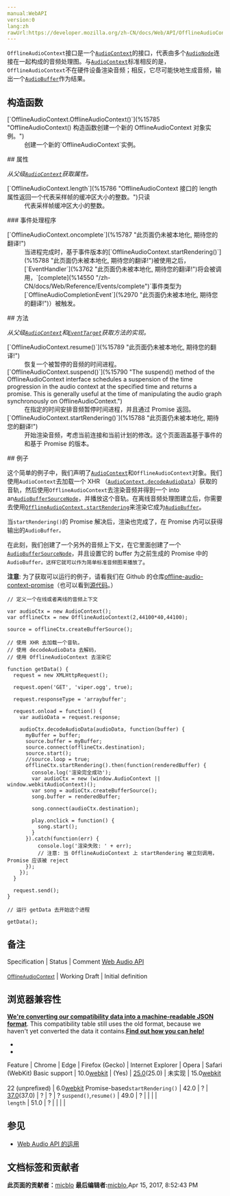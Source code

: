 ```yaml
---
manual:WebAPI
version:0
lang:zh
rawUrl:https://developer.mozilla.org/zh-CN/docs/Web/API/OfflineAudioContext
---
```






`OfflineAudioContext`接口是一个[`AudioContext`](%2544 "AudioContext接口表示由音频模块连接而成的音频处理图，每个模块对应一个AudioNode。AudioContext可以控制它所包含的节点的创建，以及音频处理、解码操作的执行。做任何事情之前都要先创建AudioContext对象，因为一切都发生在这个环境之中。")的接口，代表由多个[`AudioNode`](%2549 "AudioNode 接口是一个处理音频的通用模块, 比如一个音频源 (e.g. 一个 HTML <audio> or <video> 元素), 一个音频地址或者一个中间处理模块 (e.g. 一个过滤器如 BiquadFilterNode, 或一个音量控制器如 GainNode).")连接在一起构成的音频处理图。与[`AudioContext`](%2544 "AudioContext接口表示由音频模块连接而成的音频处理图，每个模块对应一个AudioNode。AudioContext可以控制它所包含的节点的创建，以及音频处理、解码操作的执行。做任何事情之前都要先创建AudioContext对象，因为一切都发生在这个环境之中。")标准相反的是，`OfflineAudioContext`不在硬件设备渲染音频；相反，它尽可能快地生成音频，输出一个[`AudioBuffer`](%2542 "这些类型对象被设计来控制小音频片段，往往短于45秒。对于更长的声音，通过 MediaElementAudioSourceNode来实现更为合适。缓存区（buffer）包含以下数据：不间断的IEEE75432位线性PCM，从-1到1的范围额定，就是说，32位的浮点缓存区的每个样本在-1.0到1.0之间。如果AudioBuffer有不同的频道，他们通常被保存在独立的缓存区。")作为结果。


## 构造函数<a name="构造函数"></a>
<dl><dt>[`OfflineAudioContext.OfflineAudioContext()`](%15785 "OfflineAudioContext() 构造函数创建一个新的 OfflineAudioContext 对象实例。")</dt><dd>创建一个新的`OfflineAudioContext`实例。</dd></dl>
## 属性<a name="属性"></a>


<em>从父级[`AudioContext`](%2544 "AudioContext接口表示由音频模块连接而成的音频处理图，每个模块对应一个AudioNode。AudioContext可以控制它所包含的节点的创建，以及音频处理、解码操作的执行。做任何事情之前都要先创建AudioContext对象，因为一切都发生在这个环境之中。")获取属性。</em>

<dl><dt>[`OfflineAudioContext.length`](%15786 "OfflineAudioContext 接口的 length 属性返回一个代表采样帧的缓冲区大小的整数。")只读</dt><dd>代表采样帧缓冲区大小的整数。</dd></dl>
### 事件处理程序<a name="事件处理程序"></a>
<dl><dt>[`OfflineAudioContext.oncomplete`](%15787 "此页面仍未被本地化, 期待您的翻译!")</dt><dd>当进程完成时，基于事件版本的[`OfflineAudioContext.startRendering()`](%15788 "此页面仍未被本地化, 期待您的翻译!")被使用之后，[`EventHandler`](%3762 "此页面仍未被本地化, 期待您的翻译!")将会被调用，`[complete](%14550 "/zh-CN/docs/Web/Reference/Events/complete")`事件类型为[`OfflineAudioCompletionEvent`](%2970 "此页面仍未被本地化, 期待您的翻译!")）被触发。</dd></dl>
## 方法<a name="方法"></a>


<em>从父级[`AudioContext`](%2544 "AudioContext接口表示由音频模块连接而成的音频处理图，每个模块对应一个AudioNode。AudioContext可以控制它所包含的节点的创建，以及音频处理、解码操作的执行。做任何事情之前都要先创建AudioContext对象，因为一切都发生在这个环境之中。")和[`EventTarget`](%2696 "EventTarget 是一个由可以接收事件的对象实现的接口，并且可以为它们创建侦听器。")获取方法的实现。</em>

<dl><dt>[`OfflineAudioContext.resume()`](%15789 "此页面仍未被本地化, 期待您的翻译!")</dt><dd>恢复一个被暂停的音频的时间进程。</dd><dt>[`OfflineAudioContext.suspend()`](%15790 "The suspend() method of the OfflineAudioContext interface schedules a suspension of the time progression in the audio context at the specified time and returns a promise. This is generally useful at the time of manipulating the audio graph synchronously on OfflineAudioContext.")</dt><dd>在指定的时间安排音频暂停时间进程，并且通过 Promise 返回。</dd><dt>[`OfflineAudioContext.startRendering()`](%15788 "此页面仍未被本地化, 期待您的翻译!")</dt><dd>开始渲染音频，考虑当前连接和当前计划的修改。这个页面涵盖基于事件的和基于 Promise 的版本。</dd></dl>
## 例子<a name="例子"></a>


这个简单的例子中，我们声明了[`AudioContext`](%2544 "AudioContext接口表示由音频模块连接而成的音频处理图，每个模块对应一个AudioNode。AudioContext可以控制它所包含的节点的创建，以及音频处理、解码操作的执行。做任何事情之前都要先创建AudioContext对象，因为一切都发生在这个环境之中。")和`OfflineAudioContext`对象。我们使用`AudioContext`去加载一个 XHR （[`AudioContext.decodeAudioData`](%3730 "这是从音频轨道创建用于web audio API音频源的首选方法。")）获取的音轨，然后使用`OfflineAudioContext`去渲染音频并得到一个 into an[`AudioBufferSourceNode`](%2543 "AudioBufferSourceNode 接口继承自,表现为一个音频源，它包含了一些写在内存中的音频数据，通常储存在一个ArrayBuffer对象中。在处理有严格的时间精确度要求的回放的情形下它尤其有用。比如播放那些需要满足一个指定节奏的声音或者那些储存在内存而不是硬盘或者来自网络的声音。为了播放那些有时间精确度需求但来自网络的流文件或者来自硬盘，则使用")，并播放这个音轨。在离线音频处理图建立后，你需要去使用[`OfflineAudioContext.startRendering`](%15788 "此页面仍未被本地化, 期待您的翻译!")来渲染它成为[`AudioBuffer`](%2542 "这些类型对象被设计来控制小音频片段，往往短于45秒。对于更长的声音，通过 MediaElementAudioSourceNode来实现更为合适。缓存区（buffer）包含以下数据：不间断的IEEE75432位线性PCM，从-1到1的范围额定，就是说，32位的浮点缓存区的每个样本在-1.0到1.0之间。如果AudioBuffer有不同的频道，他们通常被保存在独立的缓存区。")。



当`startRendering()`的 Promise 解决后，渲染也完成了，在 Promise 内可以获得输出的`AudioBuffer。`



在此刻，我们创建了一个另外的音频上下文，在它里面创建了一个[`AudioBufferSourceNode`](%2543 "AudioBufferSourceNode 接口继承自,表现为一个音频源，它包含了一些写在内存中的音频数据，通常储存在一个ArrayBuffer对象中。在处理有严格的时间精确度要求的回放的情形下它尤其有用。比如播放那些需要满足一个指定节奏的声音或者那些储存在内存而不是硬盘或者来自网络的声音。为了播放那些有时间精确度需求但来自网络的流文件或者来自硬盘，则使用")，并且设置它的 buffer 为之前生成的 Promise 中的`AudioBuffer。这样它就可以作为简单标准音频图来播放了`。



**注意**: 为了获取可以运行的例子，请看我们在 Github 的仓库[offline-audio-context-promise](%15791 "")（也可以看到[源代码](%15792 "")。）



```
// 定义一个在线或者离线的音频上下文

var audioCtx = new AudioContext();
var offlineCtx = new OfflineAudioContext(2,44100*40,44100);

source = offlineCtx.createBufferSource();

// 使用 XHR 去加载一个音轨，
// 使用 decodeAudioData 去解码，
// 使用 OfflineAudioContext 去渲染它

function getData() {
  request = new XMLHttpRequest();

  request.open('GET', 'viper.ogg', true);

  request.responseType = 'arraybuffer';

  request.onload = function() {
    var audioData = request.response;

    audioCtx.decodeAudioData(audioData, function(buffer) {
      myBuffer = buffer;
      source.buffer = myBuffer;
      source.connect(offlineCtx.destination);
      source.start();
      //source.loop = true;
      offlineCtx.startRendering().then(function(renderedBuffer) {
        console.log('渲染完全成功');
        var audioCtx = new (window.AudioContext || window.webkitAudioContext)();
        var song = audioCtx.createBufferSource();
        song.buffer = renderedBuffer;

        song.connect(audioCtx.destination);

        play.onclick = function() {
          song.start();
        }
      }).catch(function(err) {
          console.log('渲染失败: ' + err);
          // 注意: 当 OfflineAudioContext 上 startRendering 被立刻调用，Promise 应该被 reject
      });
    });
  }

  request.send();
}

// 运行 getData 去开始这个进程

getData();
```

## 备注<a name="备注"></a>
Specification | Status | Comment 
[Web Audio API<br></br><small>OfflineAudioContext</small>](%15793 "") | Working Draft | Initial definition 


## 浏览器兼容性<a name="浏览器兼容性"></a>


**[We&#39;re converting our compatibility data into a machine-readable JSON format](%3344 "")**. This compatibility table still uses the old format, because we haven&#39;t yet converted the data it contains.**[Find out how you can help!](%3392 "")**


* 
* 
Feature | Chrome | Edge | Firefox (Gecko) | Internet Explorer | Opera | Safari (WebKit) 
Basic support | 10.0[webkit](%3568 "The name of this feature is prefixed with 'webkit' as this browser considers it experimental") | (Yes) | [25.0](%3679 "Released on 2013-10-29.")(25.0) | 未实现 | 15.0[webkit](%3568 "The name of this feature is prefixed with 'webkit' as this browser considers it experimental")<br></br>22 (unprefixed) | 6.0[webkit](%3568 "The name of this feature is prefixed with 'webkit' as this browser considers it experimental") 
Promise-based`startRendering()` | 42.0 | ? | [37.0](%4034 "Released on 2015-04-07.")(37.0) | ? | ? | ? 
`suspend()`,`resume()` | 49.0 | ? |  |  |  |  
`length` | 51.0 | ? |  |  |  |  





## 参见<a name="参见"></a>

* [Web Audio API 的运用](%14975 "")



## 文档标签和贡献者
**此页面的贡献者：**[micblo](%3936 "")
**最后编辑者:**[micblo](%3936 ""),<time>Apr 15, 2017, 8:52:43 PM</time>


